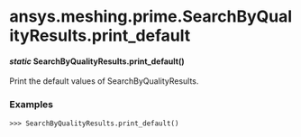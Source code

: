 # ansys.meshing.prime.SearchByQualityResults.print_default

#### *static* SearchByQualityResults.print_default()

Print the default values of SearchByQualityResults.

### Examples

```pycon
>>> SearchByQualityResults.print_default()
```

<!-- !! processed by numpydoc !! -->
